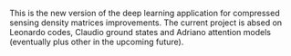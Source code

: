 This is the new version of the deep learning application for compressed sensing density matrices improvements. The current project is absed on Leonardo codes, Claudio ground states and Adriano attention models (eventually plus other in the upcoming future).